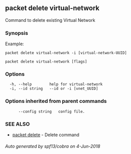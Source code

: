 ## packet delete virtual-network

Command to delete existing Virtual Network

### Synopsis

Example:
	
	packet delete virtual-network -i [virtual-network-UUID]
	

```
packet delete virtual-network [flags]
```

### Options

```
  -h, --help        help for virtual-network
  -i, --id string   --id or -i [vnet_UUID]
```

### Options inherited from parent commands

```
      --config string   config file.
```

### SEE ALSO

* [packet delete](packet_delete.md)	 - Delete command

###### Auto generated by spf13/cobra on 4-Jun-2018
